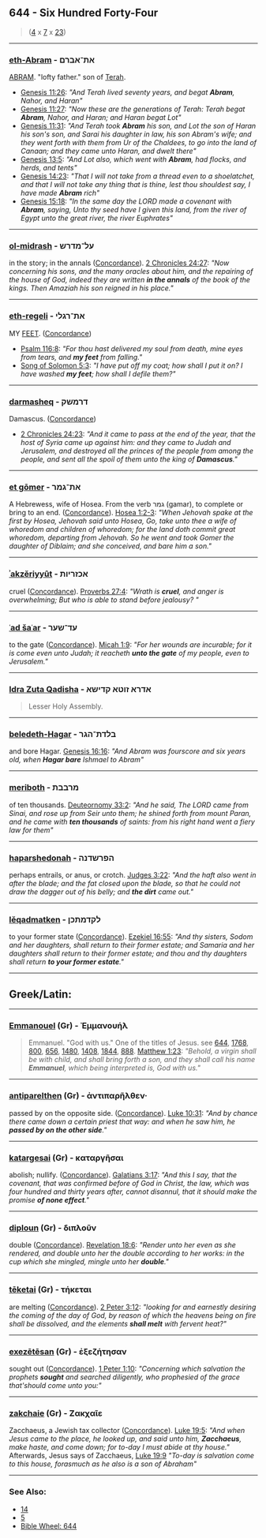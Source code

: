 ## 644 - Six Hundred Forty-Four

> ([4](4) x [7](7) x [23](23))

---

### [eth-Abram](/keys/ATh-ABRM) - את־אברם

[ABRAM](/keys/ABRM). "lofty father." son of [Terah](/keys/TRCh).

- [Genesis 11:26](https://biblehub.com/genesis/11-26.htm): _"And Terah lived seventy years, and begat **Abram**, Nahor, and Haran"_
- [Genesis 11:27](https://biblehub.com/genesis/11-27.htm): _"Now these are the generations of Terah: Terah begat **Abram**, Nahor, and Haran; and Haran begat Lot"_
- [Genesis 11:31](https://biblehub.com/genesis/11-31.htm): _"And Terah took **Abram** his son, and Lot the son of Haran his son's son, and Sarai his daughter in law, his son Abram's wife; and they went forth with them from Ur of the Chaldees, to go into the land of Canaan; and they came unto Haran, and dwelt there"_
- [Genesis 13:5](https://biblehub.com/genesis/13-5.htm): _"And Lot also, which went with **Abram**, had flocks, and herds, and tents"_
- [Genesis 14:23](https://biblehub.com/genesis/14-23.htm): _"That I will not take from a thread even to a shoelatchet, and that I will not take any thing that is thine, lest thou shouldest say, I have made **Abram** rich"_
- [Genesis 15:18](https://biblehub.com/genesis/15-18.htm): _"In the same day the LORD made a covenant with **Abram**, saying, Unto thy seed have I given this land, from the river of Egypt unto the great river, the river Euphrates"_

---

### [ol-midrash](/keys/OL-MDRSh) - על־מדרש

in the story; in the annals ([Concordance](https://biblehub.com/hebrew/4097.htm)). [2 Chronicles 24:27](https://biblehub.com/2_chronicles/24-27.htm): _"Now concerning his sons, and the many oracles about him, and the repairing of the house of God, indeed they are written **in the annals** of the book of the kings. Then Amaziah his son reigned in his place."_

---

### [eth-regeli](/keys/ATh-RGLI) - את־רגלי

MY [FEET](/keys/RGLI). ([Concordance](https://biblehub.com/hebrew/ragli_7272.htm))

- [Psalm 116:8](https://biblehub.com/psalms/116-8.htm): _"For thou hast delivered my soul from death, mine eyes from tears, and **my feet** from falling."_
- [Song of Solomon 5:3](https://biblehub.com/songs/5-3.htm): _"I have put off my coat; how shall I put it on? I have washed **my feet**; how shall I defile them?"_

---

### [darmasheq](/keys/DRMShQ) - דרמשק

Damascus. ([Concordance](https://biblehub.com/hebrew/darmasek_1834.htm))

- [2 Chronicles 24:23](https://biblehub.com/2_chronicles/24-23.htm): _"And it came to pass at the end of the year, that the host of Syria came up against him: and they came to Judah and Jerusalem, and destroyed all the princes of the people from among the people, and sent all the spoil of them unto the king of **Damascus**."_

---

### [et gōmer](/keys/ATh-GMR) - את־גמר

A Hebrewess, wife of Hosea. From the verb גמר (gamar), to complete or bring to an end. ([Concordance](https://biblehub.com/hebrew/1586.htm)). [Hosea 1:2-3](https://biblehub.com/hosea/1.htm): _"When Jehovah spake at the first by Hosea, Jehovah said unto Hosea, Go, take unto thee a wife of whoredom and children of whoredom; for the land doth commit great whoredom, departing from Jehovah. So he went and took Gomer the daughter of Diblaim; and she conceived, and bare him a son."_

---

### [ʾakzĕriyyût](/keys/AKZRIVTh) - אכזריות

cruel ([Concordance](https://biblehub.com/hebrew/achzeriyut_395.htm)). [Proverbs 27:4](https://biblehub.com/proverbs/27-4.htm): _"Wrath is **cruel**, and anger is overwhelming; But who is able to stand before jealousy? "_

---

### [ʿad šaʿar](/keys/OD-ShOR) - עד־שער

to the gate ([Concordance](https://biblehub.com/hebrew/shaar_8179.htm)). [Micah 1:9](https://biblehub.com/micah/1-9.htm): _"For her wounds are incurable; for it is come even unto Judah; it reacheth **unto the gate** of my people, even to Jerusalem."_

---

### [Idra Zuta Qadisha](/keys/ADRA.ZVTA.QDIShA) - אדרא זוטא קדישא

> Lesser Holy Assembly.

---

### [beledeth-Hagar](/keys/BLDTh-HGR) - בלדת־הגר

and bore Hagar. [Genesis 16:16](https://biblehub.com/genesis/16-16.htm): _"And Abram was fourscore and six years old, when **Hagar bare** Ishmael to Abram"_

---

### [meriboth](/keys/MRBBTh) - מרבבת

of ten thousands. [Deuteornomy 33:2](https://biblehub.com/deuteornomy/33-2.htm): _"And he said, The LORD came from Sinai, and rose up from Seir unto them; he shined forth from mount Paran, and he came with **ten thousands** of saints: from his right hand went a fiery law for them"_

---

### [haparshedonah](/keys/HPRShDNH) - הפרשדנה

perhaps entrails, or anus, or crotch. [Judges 3:22](https://biblehub.com/judges/3-22.htm): _"And the haft also went in after the blade; and the fat closed upon the blade, so that he could not draw the dagger out of his belly; and **the dirt** came out."_

---

### [lĕqadmatken](/keys/LQDMThKN) - לקדמתכן

to your former state ([Concordance](https://biblehub.com/hebrew/lekadmatchen_6927.htm)). [Ezekiel 16:55](https://biblehub.com/ezekiel/16-55.htm): _"And thy sisters, Sodom and her daughters, shall return to their former estate; and Samaria and her daughters shall return to their former estate; and thou and thy daughters shall return **to your former estate**."_

---

## Greek/Latin:

---

### [Emmanouel](/greek?word=emmanouhl) (Gr) - Ἐμμανουήλ

> Emmanuel. "God with us." One of the titles of Jesus. see [644](644), [1768](1768), [800](800), [656](656), [1480](1480), [1408](1408), [1844](1844), [888](888). [Matthew 1:23](https://biblehub.com/matthew/1-23.htm): _"Behold, a virgin shall be with child, and shall bring forth a son, and they shall call his name **Emmanuel**, which being interpreted is, God with us."_

---

### [antiparelthen](/greek?word=antiparhlthen) (Gr) - ἀντιπαρῆλθεν·

passed by on the opposite side. ([Concordance](https://biblehub.com/greek/antipare_lthen_492.htm)). [Luke 10:31](https://biblehub.com/luke/10-31.htm): _"And by chance there came down a certain priest that way: and when he saw him, he **passed by on the other side**."_

---

### [katargesai](/greek?word=katarghsai) (Gr) - καταργῆσαι

abolish; nullify. ([Concordance](https://biblehub.com/greek/katarge_sai_2673.htm)). [Galatians 3:17](https://biblehub.com/galatians/3-17.htm): _"And this I say, that the covenant, that was confirmed before of God in Christ, the law, which was four hundred and thirty years after, cannot disannul, that it should make the promise **of none effect**."_

---

### [diploun](/greek?word=diploun) (Gr) - διπλοῦν

double ([Concordance](https://biblehub.com/greek/diploun_1362.htm)). [Revelation 18:6](https://biblehub.com/text/revelation/18-6.htm): _"Render unto her even as she rendered, and double unto her the double according to her works: in the cup which she mingled, mingle unto her **double**."_

---

### [tēketai](/greek?word=teketai) (Gr) - τήκεται

are melting ([Concordance](https://biblehub.com/greek/te_ketai_5080.htm)). [2 Peter 3:12](https://biblehub.com/text/2_peter/3-12.htm): _"looking for and earnestly desiring the coming of the day of God, by reason of which the heavens being on fire shall be dissolved, and the elements **shall melt** with fervent heat?"_

---

### [exezētēsan](/greek?word=exezhThsan) (Gr) - ἐξεζήτησαν

sought out ([Concordance](https://biblehub.com/greek/exeze_te_san_1567.htm)). [1 Peter 1:10](https://biblehub.com/text/1_peter/1-10.htm): _"Concerning which salvation the prophets **sought** and searched diligently, who prophesied of the grace that'should come unto you:"_

---

### [zakchaie](/greek?word=) (Gr) - Ζακχαῖε

Zacchaeus, a Jewish tax collector ([Concordance](https://biblehub.com/greek/2195.htm)). [Luke 19:5](https://biblehub.com/text/luke/19-5.htm): _"And when Jesus came to the place, he looked up, and said unto him, **Zacchaeus**, make haste, and come down; for to-day I must abide at thy house."_ Afterwards, Jesus says of Zacchaeus, [Luke 19:9](https://biblehub.com/luke/19-9.htm) _"To-day is salvation come to this house, forasmuch as he also is a son of Abraham"_

---

### See Also:

- [14](14)
- [5](5)
- [Bible Wheel: 644](https://www.biblewheel.com//GR/GR_Database.php?SearchBy_Gematria=644)
